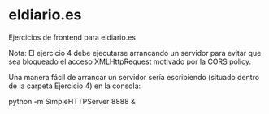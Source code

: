 # eldiario.es
Ejercicios de frontend para eldiario.es

Nota: El ejercicio 4 debe ejecutarse arrancando un servidor para evitar que sea bloqueado el acceso XMLHttpRequest motivado por la CORS policy.

Una manera fácil de arrancar un servidor sería escribiendo (situado dentro de la carpeta Ejercicio 4) en la consola:

python -m SimpleHTTPServer 8888 &
